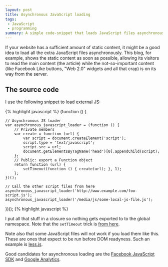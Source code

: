 ```yaml
---
layout: post
title: Asynchronous JavaScript loading
tags:
 - JavaScript
 - programming
summary: A simple code-snippet that loads JavaScript files asynchronously.
---
```


If your website has a sufficient amount of static content, it might be a good
idea to load all the extra JavaScript files asynchronously. This blog, for
example, shows the static content as soon as possible, allowing its visitors to
read the main content (the article) while the not-so-important content (like
Facebook Like buttons, "Web 2.0" widgets and all that crap) is on its way from
the server.


The source code
---------------

I use the following snippet to load external JS:

{% highlight javascript %}
(function () {

    // Asynchronous JS loader
    var asynchronous_javascript_loader = (function () {
        // Private members
        var create = function (url) {
            var script = document.createElement('script');
            script.type = 'text/javascript';
            script.src = url;
            document.getElementsByTagName('head')[0].appendChild(script);
        };
        // Public: export a Function object
        return function (url) {
            setTimeout(function () { create(url); }, 1);
        };
    })();

    // Call the other script files from here
    asynchronous_javascript_loader('http://www.example.com/foo-script.js');
    asynchronous_javascript_loader('/media/js/some-local-js-file.js');

})();
{% highlight javascript %}

I put all that stuff in a closure so nothing gets exported to to the global
namespace. Note that the ``setTimeout`` trick is [from
here](http://www.artzstudio.com/2008/07/beating-blocking-javascript-asynchronous-js/).

Note also that some JavaScript files will not work if you load them like this.
These are ones that expect to be run before DOM readyness. Such an example is
[less.js](http://github.com/cloudhead/less.js).

Good candidates for asynchronous loading are the [Facebook JavaScript
SDK](http://developers.facebook.com/docs/reference/javascript/) and [Google
Analytics](http://code.google.com/apis/analytics/docs/tracking/asyncTracking.html).
